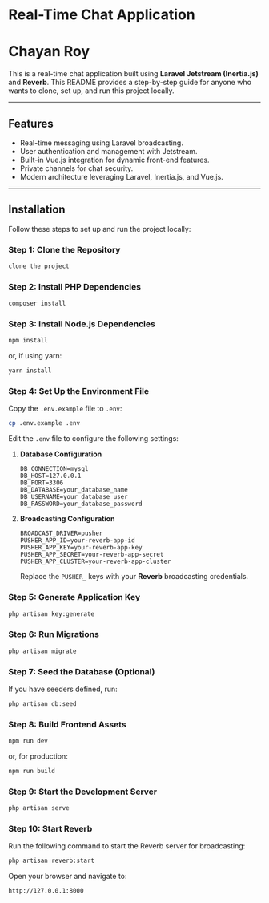 # Real-Time Chat Application
# Chayan Roy

This is a real-time chat application built using **Laravel Jetstream (Inertia.js)** and **Reverb**. This README provides a step-by-step guide for anyone who wants to clone, set up, and run this project locally.

---

## Features

- Real-time messaging using Laravel broadcasting.
- User authentication and management with Jetstream.
- Built-in Vue.js integration for dynamic front-end features.
- Private channels for chat security.
- Modern architecture leveraging Laravel, Inertia.js, and Vue.js.

---



## Installation

Follow these steps to set up and run the project locally:

### Step 1: Clone the Repository

```bash
clone the project
```

### Step 2: Install PHP Dependencies

```bash
composer install
```

### Step 3: Install Node.js Dependencies

```bash
npm install
```

or, if using yarn:

```bash
yarn install
```

### Step 4: Set Up the Environment File

Copy the `.env.example` file to `.env`:

```bash
cp .env.example .env
```

Edit the `.env` file to configure the following settings:

1. **Database Configuration**
   ```env
   DB_CONNECTION=mysql
   DB_HOST=127.0.0.1
   DB_PORT=3306
   DB_DATABASE=your_database_name
   DB_USERNAME=your_database_user
   DB_PASSWORD=your_database_password
   ```

2. **Broadcasting Configuration**
   ```env
   BROADCAST_DRIVER=pusher
   PUSHER_APP_ID=your-reverb-app-id
   PUSHER_APP_KEY=your-reverb-app-key
   PUSHER_APP_SECRET=your-reverb-app-secret
   PUSHER_APP_CLUSTER=your-reverb-app-cluster
   ```
   Replace the `PUSHER_` keys with your **Reverb** broadcasting credentials.

### Step 5: Generate Application Key

```bash
php artisan key:generate
```

### Step 6: Run Migrations

```bash
php artisan migrate
```

### Step 7: Seed the Database (Optional)

If you have seeders defined, run:

```bash
php artisan db:seed
```

### Step 8: Build Frontend Assets

```bash
npm run dev
```

or, for production:

```bash
npm run build
```

### Step 9: Start the Development Server

```bash
php artisan serve
```

### Step 10: Start Reverb

Run the following command to start the Reverb server for broadcasting:

```bash
php artisan reverb:start
```

Open your browser and navigate to:

```
http://127.0.0.1:8000
```




